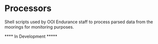 # Processors    

Shell scripts used by OOI Endurance staff to process parsed data from the
moorings for monitoring purposes. 

**** In Development *****

